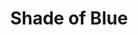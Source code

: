 ---
title: "Shade of Blue"
params:
    id: "shade-of-blue"
    cover: "singles/shade_of_blue_1000x1000.png"
    demo: "shade-of-blue-demo.mp3"
    text: "Coming Soon"
    phrases:
        - "Asking no questions, hearing no lies"
        - "The feeling in the gut only intensifies"
        - "Asking some questions, feeding on lies"
        - "This shade of blue is gonna break me down"
---